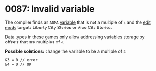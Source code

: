 # 0087: Invalid variable

The compiler finds an `ADMA` [variable](../../coding/data-types.md#variables) that is not a multiple of `4` and the [edit mode](../../edit-modes/) targets Liberty City Stories or Vice City Stories.

Data types in these games only allow addressing variables storage by offsets that are multiples of `4`.

**Possible solutions:** change the variable to be a multiple of `4`: 

```
&3 = 0 // error
&4 = 0 // OK
```
